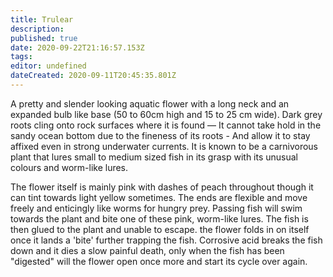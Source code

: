 ```yaml
---
title: Trulear
description: 
published: true
date: 2020-09-22T21:16:57.153Z
tags: 
editor: undefined
dateCreated: 2020-09-11T20:45:35.801Z
---
```


A pretty and slender looking aquatic flower with a long neck and an expanded bulb like base (50 to 60cm high and 15 to 25 cm wide). Dark grey roots cling onto rock surfaces where it is found — It cannot take hold in the sandy ocean bottom due to the fineness of its roots - And allow it to stay affixed even in strong underwater currents. It is known to be a carnivorous plant that lures small to medium sized fish in its grasp with its unusual colours and worm-like lures.

The flower itself is mainly pink with dashes of peach throughout though it can tint towards light yellow sometimes. The ends are flexible and move freely and enticingly like worms for hungry prey. Passing fish will swim towards the plant and bite one of these pink, worm-like lures. The fish is then glued to the plant and unable to escape. the flower folds in on itself once it lands a 'bite' further trapping the fish. Corrosive acid breaks the fish down and it dies a slow painful death, only when the fish has been "digested" will the flower open once more and start its cycle over again.